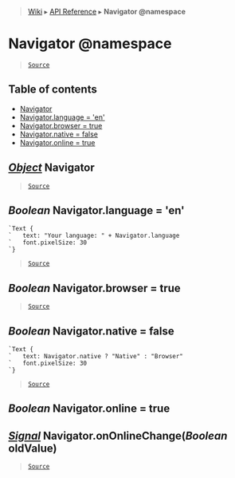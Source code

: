 > [Wiki](Home) ▸ [API Reference](API-Reference) ▸ **Navigator @namespace**

Navigator @namespace
====================

> [`Source`](/Neft-io/neft/tree/master/src/renderer/types/namespace/navigator.litcoffee#navigator-namespace)

## Table of contents
  * [Navigator](#object-navigator)
  * [Navigator.language = 'en'](#boolean-navigatorlanguage--en)
  * [Navigator.browser = true](#boolean-navigatorbrowser--true)
  * [Navigator.native = false](#boolean-navigatornative--false)
  * [Navigator.online = true](#boolean-navigatoronline--true)

[*Object*](/Neft-io/neft/wiki/Utils-API.md#boolean-isobjectany-value) Navigator
------------------

> [`Source`](/Neft-io/neft/tree/master/src/renderer/types/namespace/navigator.litcoffee#object-navigator)

*Boolean* Navigator.language = 'en'
-----------------------------------

```nml
`Text {
`   text: "Your language: " + Navigator.language
`   font.pixelSize: 30
`}
```

> [`Source`](/Neft-io/neft/tree/master/src/renderer/types/namespace/navigator.litcoffee#boolean-navigatorlanguage--en)

*Boolean* Navigator.browser = true
----------------------------------

> [`Source`](/Neft-io/neft/tree/master/src/renderer/types/namespace/navigator.litcoffee#boolean-navigatorbrowser--true)

*Boolean* Navigator.native = false
----------------------------------

```style
`Text {
`   text: Navigator.native ? "Native" : "Browser"
`   font.pixelSize: 30
`}
```

> [`Source`](/Neft-io/neft/tree/master/src/renderer/types/namespace/navigator.litcoffee#boolean-navigatornative--false)

*Boolean* Navigator.online = true
---------------------------------
## [*Signal*](/Neft-io/neft/wiki/Signal-API.md#class-signal) Navigator.onOnlineChange(*Boolean* oldValue)

> [`Source`](/Neft-io/neft/tree/master/src/renderer/types/namespace/navigator.litcoffee#boolean-navigatoronline--true-signal-navigatorononlinechangeboolean-oldvalue)

